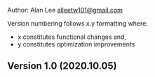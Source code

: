 Author: Alan Lee <alleetw101@gmail.com>

Version numbering follows x.y formatting where:
- x constitutes functional changes and,
- y constitutes optimization improvements 

## Version 1.0 (2020.10.05)
